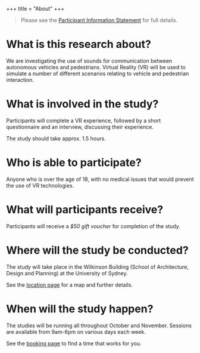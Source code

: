 +++
title = "About"
+++

> Please see the [Participant Information Statement](/RAU-web/documents/LabStudyPIS.pdf) for full details.

# What is this research about?

We are investigating the use of sounds for communication between autonomous vehicles and pedestrians. Virtual Reality (VR) will be used to simulate a number of different scenarios relating to vehicle and pedestrian interaction.

# What is involved in the study?
Participants will complete a VR experience, followed by a short questionnaire and an interview, discussing their experience.

The study should take approx. 1.5 hours.

# Who is able to participate?
Anyone who is over the age of 18, with no medical issues that would prevent the use of VR technologies.

# What will participants receive?
Participants will receive a *$50 gift voucher* for completion of the study.

# Where will the study be conducted?
The study will take place in the Wilkinson Building (School of Architecture, Design and Planning) at the University of Sydney.

See the [location page](/RAU-web/location) for a map and further details.

# When will the study happen?

The studies will be running all throughout October and November. Sessions are available from 9am-6pm on various days each week.

See the [booking page](/RAU-web/book) to find a time that works for you.

